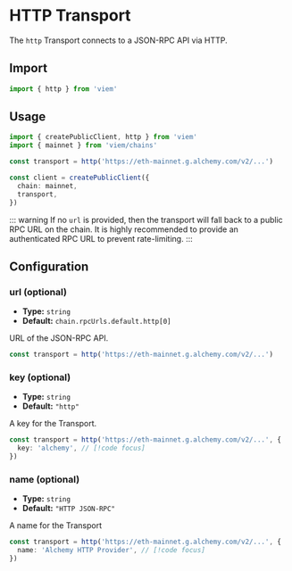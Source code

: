 # HTTP Transport

The `http` Transport connects to a JSON-RPC API via HTTP.

## Import

```ts
import { http } from 'viem'
```

## Usage

```ts {4}
import { createPublicClient, http } from 'viem'
import { mainnet } from 'viem/chains'

const transport = http('https://eth-mainnet.g.alchemy.com/v2/...')

const client = createPublicClient({
  chain: mainnet,
  transport,
})
```

::: warning
If no `url` is provided, then the transport will fall back to a public RPC URL on the chain. It is highly recommended to provide an authenticated RPC URL to prevent rate-limiting.
:::

## Configuration

### url (optional)

- **Type:** `string`
- **Default:** `chain.rpcUrls.default.http[0]`

URL of the JSON-RPC API.

```ts
const transport = http('https://eth-mainnet.g.alchemy.com/v2/...')
```

### key (optional)

- **Type:** `string`
- **Default:** `"http"`

A key for the Transport.

```ts
const transport = http('https://eth-mainnet.g.alchemy.com/v2/...', {
  key: 'alchemy', // [!code focus]
})
```

### name (optional)

- **Type:** `string`
- **Default:** `"HTTP JSON-RPC"`

A name for the Transport

```ts
const transport = http('https://eth-mainnet.g.alchemy.com/v2/...', {
  name: 'Alchemy HTTP Provider', // [!code focus]
})
```
